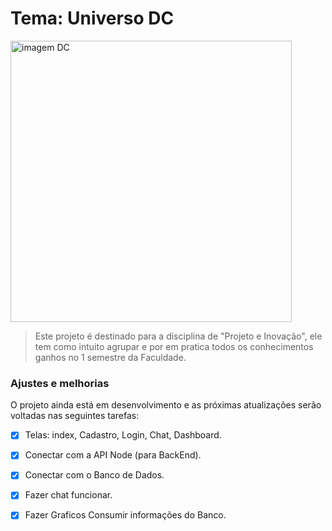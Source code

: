 # Tema: Universo DC

<img width="450px" src="https://poltronanerd.com.br/wp-content/uploads/2020/05/Screenshot_2020-05-13-The-History-Of-The-DC-Comics-Logo.png" alt=" imagem DC">

> Este projeto é destinado para a disciplina de "Projeto e Inovação", ele tem como intuito agrupar e por em pratica todos os conhecimentos ganhos no 1 semestre da Faculdade.

### Ajustes e melhorias

O projeto ainda está em desenvolvimento e as próximas atualizações serão voltadas nas seguintes tarefas:

- [X] Telas: index, Cadastro, Login, Chat, Dashboard.
- [X] Conectar com a API Node (para BackEnd).
- [X] Conectar com o Banco de Dados.
- [X] Fazer chat funcionar.
- [X] Fazer Graficos Consumir informações do Banco.
  
